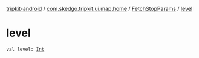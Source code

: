 [tripkit-android](../../index.md) / [com.skedgo.tripkit.ui.map.home](../index.md) / [FetchStopParams](index.md) / [level](./level.md)

# level

`val level: `[`Int`](https://kotlinlang.org/api/latest/jvm/stdlib/kotlin/-int/index.html)